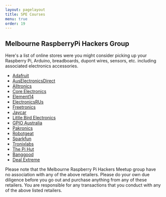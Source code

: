 ```yaml
---
layout: pagelayout
title: SPE Courses
menu: true
order: 19
---
```


## Melbourne RaspberryPi Hackers Group

Here's a list of online stores were you might consider picking up your Raspberry Pi, Arduino, breadboards, dupont wires, sensors, etc. including associated electronics accessories. 

* [Adafruit](https://www.adafruit.com)
* [AusElectronicsDirect](http://www.auselectronicsdirect.com.au)
* [Alltronics](http://www.alltronics.com.au)
* [Core Electronics](http://www.core-electronics.com.au)
* [Element14](http://au.element14.com/buy-rapsberry-pi)
* [ElectronicsRUs](http://www.electronicsrus.com.au)
* [Freetronics](http://www.freetronics.com.au)
* [Jaycar](https://www.jaycar.com.au)
* [Little Bird Electronics](http://littlebirdelectronics.com.au)
* [GPIO Australia](http://www.buyaraspberrypi.com.au)
* [Pakronics](http://www.pakronics.com.au)
* [Robotgeat](http://robotgear.com.au)
* [Sparkfun](http://www.sparkfun.com)
* [Tronixlabs](http://tronixlabs.com.au)
* [The Pi Hut](http://www.thepihut.com.au)
* [Banggood](http://www.banggood.com)
* [Deal Extreme](http://www.dx.com)

Please note that the Melbourne Raspberry Pi Hackers Meetup group have no association with any of the above retailers. Please do your own due diligence before you go out and purchase anything from any of these retailers. You are responsible for any transactions that you conduct with any of the above listed retailers.  

